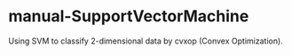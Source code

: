 # manual-SupportVectorMachine
Using SVM to classify 2-dimensional data by cvxop (Convex Optimization).
